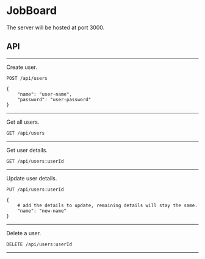 # JobBoard

The server will be hosted at port 3000.

## API

---

Create user.

```
POST /api/users

{
    "name": "user-name",
    "password": "user-password"
}
```

---

Get all users.

```
GET /api/users
```

---

Get user details.

```
GET /api/users:userId
```

---

Update user details.

```
PUT /api/users:userId

{
    # add the details to update, remaining details will stay the same.
    "name": "new-name"
}
```

---

Delete a user.

```
DELETE /api/users:userId
```

---
